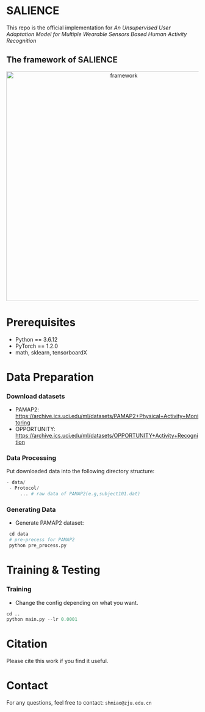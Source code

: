 # SALIENCE

This repo is the official implementation for *An Unsupervised User Adaptation Model for Multiple  Wearable Sensors Based Human Activity Recognition*

## The framework of SALIENCE
<div align=center>
<img src="https://user-images.githubusercontent.com/50646282/128143924-866f1552-c1ec-4f27-a4f2-9a405aca2287.jpg" width="600" height="600" alt="framework"/><br/>
<div align=left>
 
# Prerequisites
- Python == 3.6.12
- PyTorch == 1.2.0
- math, sklearn, tensorboardX
 
 # Data Preparation
 ### Download datasets
 - PAMAP2: https://archive.ics.uci.edu/ml/datasets/PAMAP2+Physical+Activity+Monitoring
 - OPPORTUNITY:  https://archive.ics.uci.edu/ml/datasets/OPPORTUNITY+Activity+Recognition

 ### Data Processing
Put downloaded data into the following directory structure:
 ```python
- data/
  - Protocol/
      ... # raw data of PAMAP2(e.g,subject101.dat)
```
 ### Generating Data

- Generate PAMAP2 dataset:

```python
 cd data
 # pre-precess for PAMAP2
 python pre_process.py
```
# Training & Testing

### Training

- Change the config depending on what you want.
```python
cd ..
python main.py --lr 0.0001
```
 
# Citation

Please cite this work if you find it useful.


# Contact
For any questions, feel free to contact: `shmiao@zju.edu.cn`
 
 
